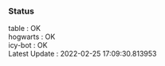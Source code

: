 ### Status


table : OK  
hogwarts : OK  
icy-bot : OK  
Latest Update : 2022-02-25 17:09:30.813953
